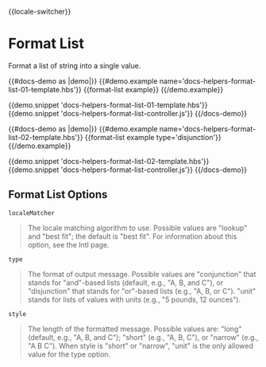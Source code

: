 {{locale-switcher}}
# Format List

Format a list of string into a single value.


{{#docs-demo as |demo|}}
  {{#demo.example name='docs-helpers-format-list-01-template.hbs'}}
    {{format-list example}}
  {{/demo.example}}

  {{demo.snippet 'docs-helpers-format-list-01-template.hbs'}}
  {{demo.snippet 'docs-helpers-format-list-controller.js'}}
{{/docs-demo}}

{{#docs-demo as |demo|}}
  {{#demo.example name='docs-helpers-format-list-02-template.hbs'}}
    {{format-list example type='disjunction'}}
  {{/demo.example}}

  {{demo.snippet 'docs-helpers-format-list-02-template.hbs'}}
  {{demo.snippet 'docs-helpers-format-list-controller.js'}}
{{/docs-demo}}

## Format List Options
`localeMatcher`

> The locale matching algorithm to use. Possible values are "lookup" and
> "best fit"; the default is "best fit". For information about this option,
> see the Intl page.

`type`

> The format of output message. Possible values are "conjunction" that stands for "and"-based lists (default, e.g., "A, B, and C"), or "disjunction" that stands for "or"-based lists (e.g., "A, B, or C"). "unit" stands for lists of values with units (e.g., "5 pounds, 12 ounces").


`style`

> The length of the formatted message. Possible values are: "long" (default, e.g., "A, B, and C"); "short" (e.g., "A, B, C"), or "narrow" (e.g., "A B C"). When style is "short" or "narrow", "unit" is the only allowed value for the type option.